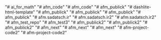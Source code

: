 "# ai_for_math" 
"# afm_code" 
"# afm_code" 
"# afm_publick" 
"# dashlite-html-template" 
"# afm_publick" 
"# afm_publick" 
"# afm_publick" 
"# afm_publick" 
"# afm.sadatsch.ir" 
"# afm.sadatsch.ir2" 
"# afm.sadatsch.ir2" 
"# afm_test_repo" 
"# afm_test3" 
"# afm_publick2" 
"# afm_publick2" 
"# afm_publick2" 
"# afm_next" 
"# afm_next" 
"# afm_next" 
"# afm-project-code2" 
"# afm-project-code2" 

